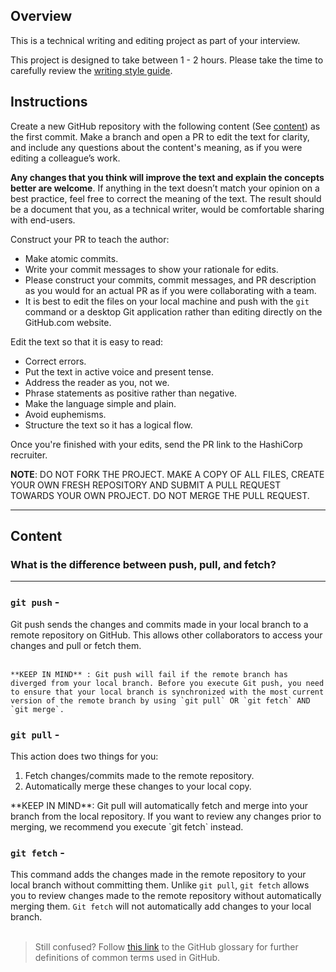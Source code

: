 ## Overview

This is a technical writing and editing project as part of your interview.

This project is designed to take between 1 - 2 hours.
Please take the time to carefully review the [writing style guide](../styling-guide-snippet.md).

## Instructions

Create a new GitHub repository with the following content (See [content](#content)) as the first commit. Make a branch and open a PR to edit the text for clarity, and include any questions about the content's meaning, as if you were editing a colleague’s work. 

 **Any changes that you think will improve the text and explain the concepts better are welcome**. If anything in the text doesn’t match your opinion on a best practice, feel free to correct the meaning of the text. The result should be a document that you, as a technical writer, would be comfortable sharing with end-users.


Construct your PR to teach the author:
- Make atomic commits.
- Write your commit messages to show your rationale for edits.
- Please construct your commits, commit messages, and PR description as you would for an actual PR as if you were collaborating with a team.
- It is best to edit the files on your local machine and push with the `git` command or a desktop Git application rather than editing directly on the GitHub.com website.

Edit the text so that it is easy to read:
- Correct errors.
- Put the text in active voice and present tense.
- Address the reader as you, not we.
- Phrase statements as positive rather than negative.
- Make the language simple and plain. 
- Avoid euphemisms.
- Structure the text so it has a logical flow. 

Once you're finished with your edits, send the PR link to the HashiCorp recruiter.

**NOTE**: DO NOT FORK THE PROJECT. MAKE A COPY OF ALL FILES, CREATE YOUR OWN FRESH REPOSITORY AND SUBMIT A PULL REQUEST TOWARDS YOUR OWN PROJECT. DO NOT MERGE THE PULL REQUEST.

---

## Content

### What is the difference between push, pull, and fetch?
*** 

### `git push` - 
Git push sends the changes and commits made in your local branch to a remote repository on GitHub. This allows other collaborators to access your changes and pull or fetch them.  
<br> 

    **KEEP IN MIND** : Git push will fail if the remote branch has diverged from your local branch. Before you execute Git push, you need to ensure that your local branch is synchronized with the most current version of the remote branch by using `git pull` OR `git fetch` AND `git merge`.
 

### `git pull` - 
This action does two things for you:  
1. Fetch changes/commits made to the remote repository.
2. Automatically merge these changes to your local copy.  

<P> 
    **KEEP IN MIND**: Git pull will automatically fetch and merge into your branch from the local repository. If you want to review any changes prior to merging, we recommend you execute `git fetch` instead.


### `git fetch` - 
This command adds the changes made in the remote repository to your local branch without committing them. Unlike `git pull`, `git fetch` allows you to review changes made to the remote repository without automatically merging them. `Git fetch` will not automatically add changes to your local branch.  
<br> 
> Still confused? Follow [this link](https://docs.github.com/en/get-started/quickstart/github-glossary) to the GitHub glossary for further definitions of common terms used in GitHub. 
